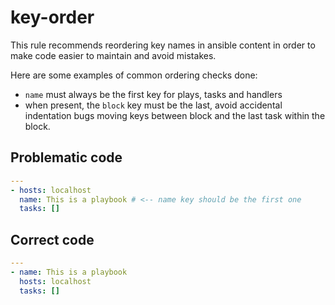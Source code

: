 # key-order

This rule recommends reordering key names in ansible content in order to make
code easier to maintain and avoid mistakes.

Here are some examples of common ordering checks done:

- `name` must always be the first key for plays, tasks and handlers
- when present, the `block` key must be the last, avoid accidental indentation
  bugs moving keys between block and the last task within the block.

## Problematic code

```yaml
---
- hosts: localhost
  name: This is a playbook # <-- name key should be the first one
  tasks: []
```

## Correct code

```yaml
---
- name: This is a playbook
  hosts: localhost
  tasks: []
```
